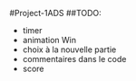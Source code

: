 #Project-1ADS
##TODO:
- timer
- animation Win
- choix à la nouvelle partie
- commentaires dans le code
- score

